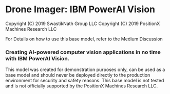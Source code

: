 # Drone Imager: IBM PowerAI Vision
 Copyright (C) 2019 SwastikNath Group LLC
 Copyright (C) 2019 PositionX Machines Research LLC

For Details on how to use this base model, refer to the Medium Discussion <h3>Creating AI-powered computer vision applications in no time with IBM PowerAI Vision.</h3>

This model was created for demonstration purposes only, can be used as a base model and should never be deployed directly to the production environment for security and safety reasons. This base model is not tested and is not officially supported by the PositionX Machines Research LLC. 


